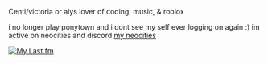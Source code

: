 Centi/victoria or alys lover of coding, music, & roblox

i no longer play ponytown and i dont see my self ever logging on again :) im active on neocities and discord [my neocities](centis.neocities.org)



[![My Last.fm](https://lastfm-recently-played.vercel.app/api?user=babymetaldeath)](https://www.last.fm/user/babymetaldeath)
